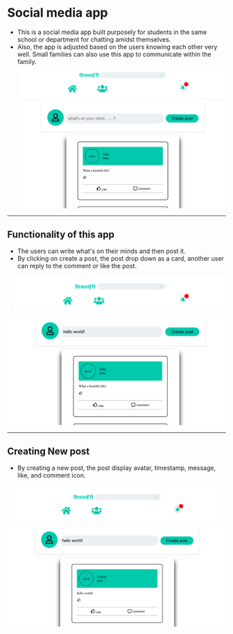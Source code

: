 # Social media app
- This is a social media app built purposely for students in the same school or department for chatting amidst themselves.
-   Also, the app is adjusted based on the users knowing each other very well. Small families can also use this app to communicate within the family.
![screenshot-Front](/img/Front.png)

---
##  Functionality of this app
-   The users can write what's on their minds and then post it.
-   By clicking on create a post, the post drop down as a card, another user can reply to the comment or like the post. 

![screenshot-comment](/img/Comment.png)

---
## Creating New post 
- By creating a new post, the post display avatar, timestamp, message, like, and comment icon. 

![screenshot-comment](/img/Newpost.png)